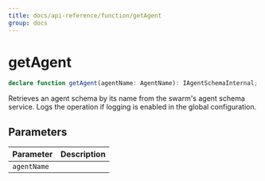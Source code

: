 ```yaml
---
title: docs/api-reference/function/getAgent
group: docs
---
```


# getAgent

```ts
declare function getAgent(agentName: AgentName): IAgentSchemaInternal;
```

Retrieves an agent schema by its name from the swarm's agent schema service.
Logs the operation if logging is enabled in the global configuration.

## Parameters

| Parameter | Description |
|-----------|-------------|
| `agentName` | |
